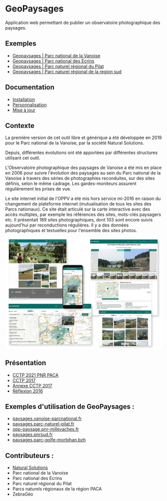 # GeoPaysages

Application web permettant de publier un observatoire photographique des paysages.

## Exemples

- [Geopaysages | Parc national de la Vanoise](http://paysages.vanoise-parcnational.fr)
- [Geopaysages | Parc national des Ecrins](http://paysages.ecrins-parcnational.fr)
- [Geopaysages | Parc naturel régional du Pilat](https://paysages.parc-naturel-pilat.fr)
- [Geopaysages | Parc naturel régional de la region sud](https://paysages.pnrsud.fr)

## Documentation

- [Installation](./docs/installation.md)
- [Personnalisation](./docs/personnalisation.md)
- [Mise à jour](./docs/mise_a_jour.md)

## Contexte

La première version de cet outil libre et générique a été développée en 2019 pour le Parc national de la Vanoise, par la société Natural Solutions.

Depuis, différentes évolutions ont été apportées par différentes structures utilisant cet outil.

L'Observatoire photographique des paysages de Vanoise a été mis en place en 2006 pour suivre l'évolution des paysages au sein du Parc national de la Vanoise à travers des séries de photographies reconduites, sur des sites définis, selon le même cadrage. Les gardes-moniteurs assurent régulièrement les prises de vue.

Le site internet initial de l'OPPV a été mis hors service mi-2016 en raison du changement de plateforme internet (mutualisation de tous les sites des Parcs nationaux). Ce site était articulé sur la carte interactive avec des accès multiples, par exemple les références des sites, mots-clés paysagers etc. Il présentait 189 sites photographiques, dont 103 sont encore suivis aujourd'hui par reconductions régulières. Il y a des données photographiques et textuelles pour l'ensemble des sites photos.

![fiche_site](./docs/screenshot.jpg) 

## Présentation

- [CCTP 2021 PNR PACA](http://geonature.fr/documents/autres/geopaysages/CCTP_OPP_26-10-2021.pdf)
- [CCTP 2017](http://geonature.fr/documents/autres/geopaysages/2017-11-13-CDC-OPPV-PNV.pdf)
- [Annexe CCTP 2017](http://geonature.fr/documents/autres/geopaysages/2017-11-24-OPPV-PNV-ANNEXES-CDC.zip)
- [Réflexion 2016](http://geonature.fr/documents/autres/geopaysages/2016-11-OPP-reflexion.pdf)

## Exemples d'utilisation de GeoPaysages :

- [paysages.vanoise-parcnational.fr](http://paysages.vanoise-parcnational.fr)
- [paysages.parc-naturel-pilat.fr](https://paysages.parc-naturel-pilat.fr)
- [opp-paysage.pnr-millevaches.fr](https://opp-paysage.pnr-millevaches.fr/)
- [paysages.pnrsud.fr](https://paysages.pnrsud.fr)
- [paysages.parc-golfe-morbihan.bzh](https://paysages.parc-golfe-morbihan.bzh/)

## Contributeurs :

- [Natural Solutions](https://www.natural-solutions.eu/)
- Parc national de la Vanoise
- Parc national des Ecrins
- Parc naturel régional du Pilat
- Parcs naturels régionaux de la région PACA
- ZebraGéo

